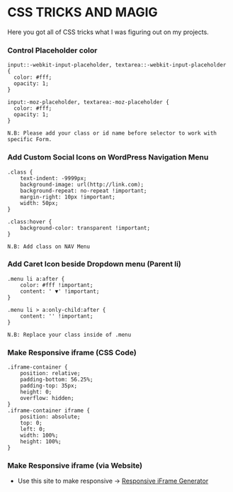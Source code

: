 # CSS TRICKS AND MAGIG
Here you got all of CSS tricks what I was figuring out on my projects.

### Control Placeholder color
	input::-webkit-input-placeholder, textarea::-webkit-input-placeholder {
	  color: #fff;
	  opacity: 1;
	}

	input:-moz-placeholder, textarea:-moz-placeholder {
	  color: #fff;
	  opacity: 1;
	}

	N.B: Please add your class or id name before selector to work with specific Form.

### Add Custom Social Icons on WordPress Navigation Menu
	.class {
		text-indent: -9999px;
		background-image: url(http://link.com);
		background-repeat: no-repeat !important;
		margin-right: 10px !important;
		width: 50px;
	}

	.class:hover {
		background-color: transparent !important;
	}

	N.B: Add class on NAV Menu

### Add Caret Icon beside Dropdown menu (Parent li)
	.menu li a:after {
		color: #fff !important;
		content: ' ▼' !important;
	}

	.menu li > a:only-child:after {
		content: '' !important;
	}

	N.B: Replace your class inside of .menu 

### Make Responsive iframe (CSS Code)
	.iframe-container {
		position: relative;
		padding-bottom: 56.25%;
		padding-top: 35px;
		height: 0;
		overflow: hidden;
	}
	.iframe-container iframe {
		position: absolute;
		top: 0;
		left: 0;
		width: 100%;
		height: 100%;
	}

### Make Responsive iframe (via Website)

* Use this site to make responsive -> [Responsive iFrame Generator](http://embedresponsively.com)